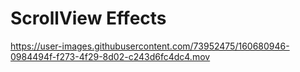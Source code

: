 # ScrollView Effects

https://user-images.githubusercontent.com/73952475/160680946-0984494f-f273-4f29-8d02-c243d6fc4dc4.mov

